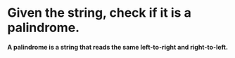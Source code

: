 # Given the string, check if it is a palindrome.

**A palindrome is a string that reads the same left-to-right and right-to-left.**